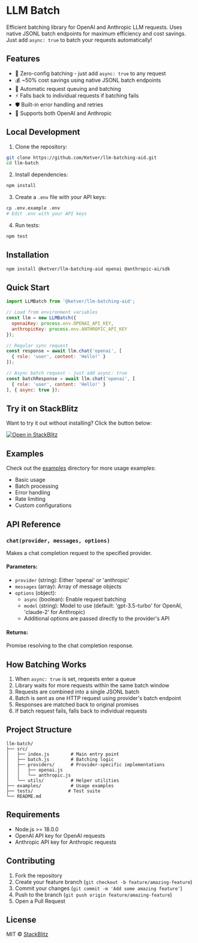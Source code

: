 # LLM Batch

Efficient batching library for OpenAI and Anthropic LLM requests. Uses native JSONL batch endpoints for maximum efficiency and cost savings. Just add `async: true` to batch your requests automatically!

## Features

- 🚀 Zero-config batching - just add `async: true` to any request
- 💰 ~50% cost savings using native JSONL batch endpoints
- 🔄 Automatic request queuing and batching
- ⚡️ Falls back to individual requests if batching fails
- 🛡️ Built-in error handling and retries
- 🔌 Supports both OpenAI and Anthropic

## Local Development

1. Clone the repository:
```bash
git clone https://github.com/Ketver/llm-batching-aid.git
cd llm-batch
```

2. Install dependencies:
```bash
npm install
```

3. Create a `.env` file with your API keys:
```bash
cp .env.example .env
# Edit .env with your API keys
```

4. Run tests:
```bash
npm test
```

## Installation

```bash
npm install @ketver/llm-batching-aid openai @anthropic-ai/sdk
```

## Quick Start

```javascript
import LLMBatch from '@ketver/llm-batching-aid';

// Load from environment variables
const llm = new LLMBatch({
  openaiKey: process.env.OPENAI_API_KEY,
  anthropicKey: process.env.ANTHROPIC_API_KEY
});

// Regular sync request
const response = await llm.chat('openai', [
  { role: 'user', content: 'Hello!' }
]);

// Async batch request - just add async: true
const batchResponse = await llm.chat('openai', [
  { role: 'user', content: 'Hello!' }
], { async: true });
```

## Try it on StackBlitz

Want to try it out without installing? Click the button below:

[![Open in StackBlitz](https://developer.stackblitz.com/img/open_in_stackblitz.svg)](https://stackblitz.com/github/Ketver/llm-batching-aid)

## Examples

Check out the [examples](./examples) directory for more usage examples:

- Basic usage
- Batch processing
- Error handling
- Rate limiting
- Custom configurations

## API Reference

### `chat(provider, messages, options)`

Makes a chat completion request to the specified provider.

#### Parameters:

- `provider` (string): Either 'openai' or 'anthropic'
- `messages` (array): Array of message objects
- `options` (object):
  - `async` (boolean): Enable request batching
  - `model` (string): Model to use (default: 'gpt-3.5-turbo' for OpenAI, 'claude-2' for Anthropic)
  - Additional options are passed directly to the provider's API

#### Returns:

Promise resolving to the chat completion response.

## How Batching Works

1. When `async: true` is set, requests enter a queue
2. Library waits for more requests within the same batch window
3. Requests are combined into a single JSONL batch
4. Batch is sent as one HTTP request using provider's batch endpoint
5. Responses are matched back to original promises
6. If batch request fails, falls back to individual requests

## Project Structure

```
llm-batch/
├── src/
│   ├── index.js        # Main entry point
│   ├── batch.js        # Batching logic
│   ├── providers/      # Provider-specific implementations
│   │   ├── openai.js
│   │   └── anthropic.js
│   └── utils/          # Helper utilities
├── examples/           # Usage examples
├── tests/             # Test suite
└── README.md
```

## Requirements

- Node.js >= 18.0.0
- OpenAI API key for OpenAI requests
- Anthropic API key for Anthropic requests

## Contributing

1. Fork the repository
2. Create your feature branch (`git checkout -b feature/amazing-feature`)
3. Commit your changes (`git commit -m 'Add some amazing feature'`)
4. Push to the branch (`git push origin feature/amazing-feature`)
5. Open a Pull Request

## License

MIT © [StackBlitz](https://stackblitz.com)